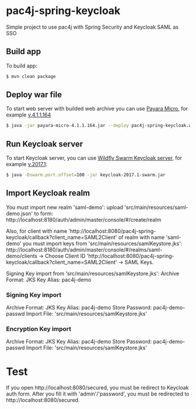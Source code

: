 # pac4j-spring-keycloak
Simple project to use pac4j with Spring Security and Keycloak SAML as SSO

## Build app
To build app:
```sh
$ mvn clean package
```
## Deploy war file
To start web server with builded web archive you can use [Payara Micro](http://www.payara.fish/downloads), for example [v.4.1.1.164](https://s3-eu-west-1.amazonaws.com/payara.fish/Payara+Downloads/Payara+4.1.1.164/payara-micro-4.1.1.164.jar)
```sh
$ java -jar payara-micro-4.1.1.164.jar --deploy pac4j-spring-keycloak.war
```
## Run Keycloak server
To start Keycloak server, you can use [Wildfly Swarm Keycloak server](https://wildfly-swarm.gitbooks.io/wildfly-swarm-users-guide/content/server/keycloak.html), for example [v.2017.1](http://repo2.maven.org/maven2/org/wildfly/swarm/servers/keycloak/2017.1/keycloak-2017.1-swarm.jar):
```sh
$ java -Dswarm.port.offset=100 -jar keycloak-2017.1-swarm.jar
```

## Import Keycloak realm
You must import new realm 'saml-demo': upload 'src/main/resources/saml-demo.json' to form: http://localhost:8180/auth/admin/master/console/#/create/realm

Also, for client with name 'http://localhost:8080/pac4j-spring-keycloak/callback?client_name=SAML2Client' of realm with name 'saml-demo' you must import keys from 'src/main/resources/samlKeystore.jks':
http://localhost:8180/auth/admin/master/console/#/realms/saml-demo/clients -> Choose Client ID 'http://localhost:8080/pac4j-spring-keycloak/callback?client_name=SAML2Client' -> SAML Keys.

Signing Key import from 'src/main/resources/samlKeystore.jks':
Archive Format: JKS
Key Alias: pac4j-demo

### Signing Key import
Archive Format: JKS
Key Alias: pac4j-demo
Store Password: pac4j-demo-passwd
Import File: 'src/main/resources/samlKeystore.jks'

### Encryption Key import
Archive Format: JKS
Key Alias: pac4j-demo
Store Password: pac4j-demo-passwd
Import File: 'src/main/resources/samlKeystore.jks'

# Test
If you open http://localhost:8080/secured, you must be redirect to Keycloak auth form. After you fill it with 'admin'/'password', you must be redirected to http://localhost:8080/secured.
